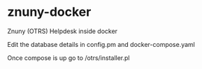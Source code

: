 # znuny-docker
Znuny (OTRS) Helpdesk inside docker

Edit the database details in config.pm and docker-compose.yaml

Once compose is up go to <URL>/otrs/installer.pl